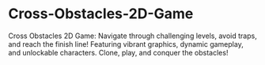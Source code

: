 # Cross-Obstacles-2D-Game
 Cross Obstacles 2D Game: Navigate through challenging levels, avoid traps, and reach the finish line! Featuring vibrant graphics, dynamic gameplay, and unlockable characters. Clone, play, and conquer the obstacles!
